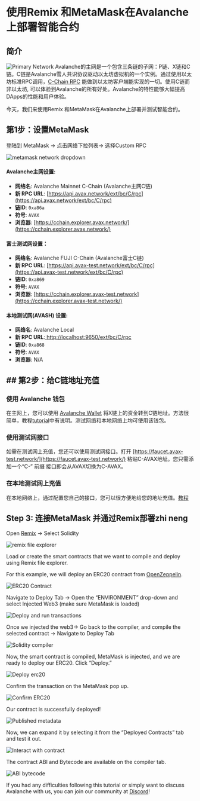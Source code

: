 # 使用Remix 和MetaMask在Avalanche 上部署智能合约

## 简介

![Primary Network](../../../.gitbook/assets/image%20%2821%29.png)
Avalanche的主网是一个包含三条链的子网：P链、X链和C链。C链是Avalanche雪人共识协议驱动以太坊虚拟机的一个实例。通过使用以太坊标准RPC调用，[C-Chain RPC](../../avalanchego-apis/contract-chain-c-chain-api.md) 能做到以太坊客户端能实现的一切。使用C链而非以太坊, 可以体验到Avalanche的所有好处。Avalanche的特性能够大幅提高DApps的性能和用户体验。

今天，我们来使用Remix 和MetaMask在Avalanche上部署并测试智能合约。

## 第1步：设置MetaMask

登陆到 MetaMask -&gt; 点击网络下拉列表-&gt; 选择Custom RPC

![metamask network dropdown](../../../.gitbook/assets/image%20%2860%29.png)

#### **Avalanche主网设置:**

* **网络名**: Avalanche Mainnet C-Chain (Avalanche主网C链)
* **新 RPC URL**: [https://api.avax.network/ext/bc/C/rpc](https://api.avax.network/ext/bc/C/rpc)
* **链ID**: `0xa86a`
* **符号**: `AVAX`
* **浏览器**: [https://cchain.explorer.avax.network/](https://cchain.explorer.avax.network/)

#### **富士测试网设置：**

* **网络名**: Avalanche FUJI C-Chain (Avalanche富士C链)
* **新 RPC URL**: [https://api.avax-test.network/ext/bc/C/rpc](https://api.avax-test.network/ext/bc/C/rpc)
* **链ID**: `0xa869`
* **符号**: `AVAX`
* **浏览器**: [https://cchain.explorer.avax-test.network](https://cchain.explorer.avax-test.network/)

#### **本地测试网\(AVASH\) 设置:**

* **网络名**: Avalanche Local
* **新 RPC URL**:[ ](http://localhost:9650/ext/bc/C/rpc)[http://localhost:9650/ext/bc/C/rpc](http://localhost:9650/ext/bc/C/rpc)
* **链ID**: `0xa868`
* **符号**: `AVAX`
* **浏览器**: N/A

## ## 第2步：给C链地址充值

### **使用 Avalanche 钱包**

在主网上，您可以使用 [Avalanche Wallet](https://wallet.avax.network/) 将X链上的资金转到C链地址。方法很简单，教程[tutorial](../platform/transfer-avax-between-x-chain-and-c-chain.md)中有说明。测试网络和本地网络上均可使用该钱包。

### **使用测试网接口**

如需在测试网上充值，您还可以使用测试网接口。打开 [https://faucet.avax-test.network/](https://faucet.avax-test.network/) 粘贴C-AVAX地址。您只需添加一个“C-” 前缀 接口即会从AVAX切换为C-AVAX。

### 在本地测试网上充值

在本地网络上，通过配置您自己的接口，您可以很方便地给您的地址充值。[教程](https://medium.com/avalabs/the-ava-platform-tools-pt-2-the-ava-faucet-48f28da57146)

## Step 3: 连接MetaMask 并通过Remix部署zhi neng

Open [Remix](https://remix.ethereum.org/) -&gt; Select Solidity

![remix file explorer](../../../.gitbook/assets/remix-file-explorer.png)

Load or create the smart contracts that we want to compile and deploy using Remix file explorer.

For this example, we will deploy an ERC20 contract from [OpenZeppelin](https://openzeppelin.com/contracts).

![ERC20 Contract](../../../.gitbook/assets/erc20-contract.png)

Navigate to Deploy Tab -&gt; Open the “ENVIRONMENT” drop-down and select Injected Web3 \(make sure MetaMask is loaded\)

![Deploy and run transactions](../../../.gitbook/assets/deploy-and-run-transactions.png)

Once we injected the web3-&gt; Go back to the compiler, and compile the selected contract -&gt; Navigate to Deploy Tab

![Solidity compiler](../../../.gitbook/assets/solidity-compiler.png)

Now, the smart contract is compiled, MetaMask is injected, and we are ready to deploy our ERC20. Click “Deploy.”

![Deploy erc20](../../../.gitbook/assets/deploy-erc20.png)

Confirm the transaction on the MetaMask pop up.

![Confirm ERC20](../../../.gitbook/assets/confirm-erc20.png)

Our contract is successfully deployed!

![Published metadata](../../../.gitbook/assets/published-metadata.png)

Now, we can expand it by selecting it from the “Deployed Contracts” tab and test it out.

![Interact with contract](../../../.gitbook/assets/interact-with-contract.png)

The contract ABI and Bytecode are available on the compiler tab.

![ABI bytecode](../../../.gitbook/assets/abi-bytecode.png)

If you had any difficulties following this tutorial or simply want to discuss Avalanche with us, you can join our community at [Discord](https://chat.avalabs.org/)!

<!--stackedit_data:
eyJoaXN0b3J5IjpbMTEyOTk2MjczOCwtMjEwMzgzMjE4MywxND
E4MDgzMiwtMTgzMDEzMDIzN119
-->